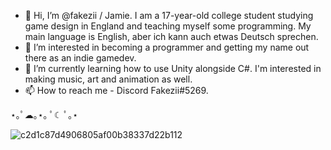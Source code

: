 - 👋 Hi, I’m @fakezii / Jamie. I am a 17-year-old college student studying game design in England and teaching myself some programming.
My main language is English, aber ich kann auch etwas Deutsch sprechen.
- 👀 I’m interested in becoming a programmer and getting my name out there as an indie gamedev.
- 🌱 I’m currently learning how to use Unity alongside C#. I'm interested in making music, art and animation as well.
- 📫 How to reach me - Discord Fakezii#5269. 

⋆｡ﾟ☁︎｡⋆｡ ﾟ☾ ﾟ｡⋆
<!---
fakezii/fakezii is a ✨ special ✨ repository because its `README.md` (this file) appears on your GitHub profile.
You can click the Preview link to take a look at your changes.
--->
![c2d1c87d4906805af00b38337d22b112](https://user-images.githubusercontent.com/115802913/196061627-544549ed-dbf7-4dcb-bcfc-4ed75223095d.jpg)
